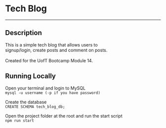 # Tech Blog
---
## Description
This is a simple tech blog that allows users to \
signup/login, create posts and comment on posts.\
\
Created for the UofT Bootcamp Module 14.

## Running Locally
Open your terminal and login to MySQL \
`mysql -u username (-p if you have password)`

Create the database \
`CREATE SCHEMA tech_blog_db;`

Open the project folder at the root and run the start script \
`npm run start`
